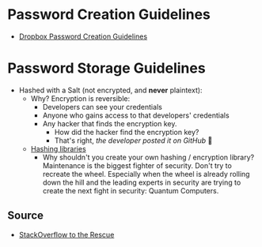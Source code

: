 # Password Creation Guidelines

- [Dropbox Password Creation Guidelines](https://help.dropbox.com/accounts-billing/create-delete/secure-password)

# Password Storage Guidelines
- Hashed with a Salt (not encrypted, and **never** plaintext):
    - Why? Encryption is reversible:
      - Developers can see your credentials
      - Anyone who gains access to that developers' credentials
      - Any hacker that finds the encryption key.
        - How did the hacker find the encryption key?
        - That's right, *the developer posted it on GitHub* :facepalm: 
    - [Hashing libraries](https://security.stackexchange.com/questions/211/how-to-securely-hash-passwords/31846#31846)
      - Why shouldn't you create your own hashing / encryption library? Maintenance is the biggest fighter of security. Don't try to recreate the wheel. Especially when the wheel is already rolling down the hill and the leading experts in security are trying to create the next fight in security: Quantum Computers.

## Source
- [StackOverflow to the Rescue](https://security.stackexchange.com/questions/211/how-to-securely-hash-passwords/31846#31846)
